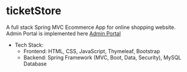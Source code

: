# ticketStore
A full stack Spring MVC Ecommerce App for online shopping website. Admin Portal is implemented here [Admin Portal](https://github.com/runyud/ticketAdminPortal)
* Tech Stack: 
  * Frontend: HTML, CSS, JavaScript, Thymeleaf, Bootstrap
  * Backend: Spring Framework (MVC, Boot, Data, Security), MySQL Database
